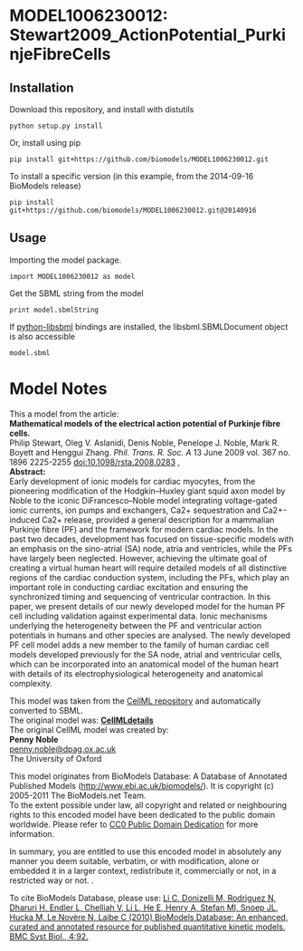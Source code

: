 # MODEL1006230012: Stewart2009_ActionPotential_PurkinjeFibreCells

## Installation

Download this repository, and install with distutils

`python setup.py install`

Or, install using pip

`pip install git+https://github.com/biomodels/MODEL1006230012.git`

To install a specific version (in this example, from the 2014-09-16 BioModels release)

`pip install git+https://github.com/biomodels/MODEL1006230012.git@20140916`

## Usage

Importing the model package.

`import MODEL1006230012 as model`

Get the SBML string from the model

`print model.sbmlString`

If [python-libsbml](https://pypi.python.org/pypi/python-libsbml) bindings are
installed, the libsbml.SBMLDocument object is also accessible

`model.sbml`


# Model Notes


This a model from the article:  
**Mathematical models of the electrical action potential of Purkinje fibre cells.**   
Philip Stewart, Oleg V. Aslanidi, Denis Noble, Penelope J. Noble, Mark R.
Boyett and Henggui Zhang. _Phil. Trans. R. Soc. A_ 13 June 2009 vol. 367 no.
1896 2225-2255
[doi:10.1098/rsta.2008.0283](http://dx.doi.org/10.1098/rsta.2008.0283) ,  
**Abstract:**   
Early development of ionic models for cardiac myocytes, from the pioneering
modification of the Hodgkin–Huxley giant squid axon model by Noble to the
iconic DiFrancesco–Noble model integrating voltage-gated ionic currents, ion
pumps and exchangers, Ca2+ sequestration and Ca2+-induced Ca2+ release,
provided a general description for a mammalian Purkinje fibre (PF) and the
framework for modern cardiac models. In the past two decades, development has
focused on tissue-specific models with an emphasis on the sino-atrial (SA)
node, atria and ventricles, while the PFs have largely been neglected.
However, achieving the ultimate goal of creating a virtual human heart will
require detailed models of all distinctive regions of the cardiac conduction
system, including the PFs, which play an important role in conducting cardiac
excitation and ensuring the synchronized timing and sequencing of ventricular
contraction. In this paper, we present details of our newly developed model
for the human PF cell including validation against experimental data. Ionic
mechanisms underlying the heterogeneity between the PF and ventricular action
potentials in humans and other species are analysed. The newly developed PF
cell model adds a new member to the family of human cardiac cell models
developed previously for the SA node, atrial and ventricular cells, which can
be incorporated into an anatomical model of the human heart with details of
its electrophysiological heterogeneity and anatomical complexity.

This model was taken from the [CellML
repository](http://www.cellml.org/models) and automatically converted to SBML.  
The original model was: [ **CellMLdetails**
](http://models.cellml.org/exposure/b6f7d1d53e85f24d4afb9f31d3bc622a)  
The original CellML model was created by:  
**Penny Noble**   
penny.noble@dpag.ox.ac.uk  
The University of Oxford  

This model originates from BioModels Database: A Database of Annotated
Published Models (http://www.ebi.ac.uk/biomodels/). It is copyright (c)
2005-2011 The BioModels.net Team.  
To the extent possible under law, all copyright and related or neighbouring
rights to this encoded model have been dedicated to the public domain
worldwide. Please refer to [CC0 Public Domain
Dedication](http://creativecommons.org/publicdomain/zero/1.0/) for more
information.

In summary, you are entitled to use this encoded model in absolutely any
manner you deem suitable, verbatim, or with modification, alone or embedded it
in a larger context, redistribute it, commercially or not, in a restricted way
or not. .  
  
To cite BioModels Database, please use: [Li C, Donizelli M, Rodriguez N,
Dharuri H, Endler L, Chelliah V, Li L, He E, Henry A, Stefan MI, Snoep JL,
Hucka M, Le Novère N, Laibe C (2010) BioModels Database: An enhanced, curated
and annotated resource for published quantitative kinetic models. BMC Syst
Biol., 4:92.](http://www.ncbi.nlm.nih.gov/pubmed/20587024)



